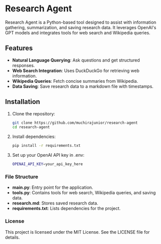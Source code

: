 # Research Agent

Research Agent is a Python-based tool designed to assist with information gathering, summarization, and saving research data. It leverages OpenAI's GPT models and integrates tools for web search and Wikipedia queries.

## Features

- **Natural Language Querying**: Ask questions and get structured responses.
- **Web Search Integration**: Uses DuckDuckGo for retrieving web information.
- **Wikipedia Queries**: Fetch concise summaries from Wikipedia.
- **Data Saving**: Save research data to a markdown file with timestamps.

## Installation

1. Clone the repository:

    ```bash
    git clone https://github.com/muchirajunior/research-agent
    cd research-agent
    ```

2. Install dependencies:

    ```bash
    pip install -r requirements.txt
    ```

3. Set up your OpenAI API key in .env:

    ```bash
    OPENAI_API_KEY=your_api_key_here
    ```

### File Structure
- **main.py**: Entry point for the application.
- **tools.py**: Contains tools for web search, Wikipedia queries, and saving data.
- **research.md**: Stores saved research data.
- **requirements.txt**: Lists dependencies for the project.

### License
This project is licensed under the MIT License. See the LICENSE file for details.